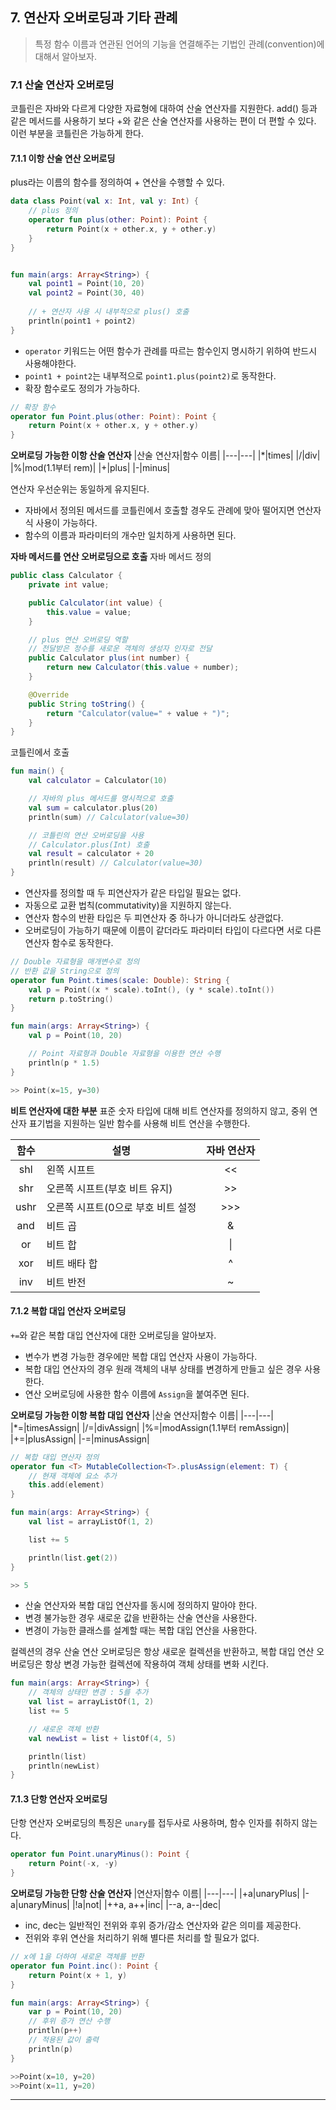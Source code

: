 ## 7. 연산자 오버로딩과 기타 관례
>특정 함수 이름과 연관된 언어의 기능을 연결해주는 기법인 관례(convention)에 대해서 알아보자.

### 7.1 산술 연산자 오버로딩
코틀린은 자바와 다르게 다양한 자료형에 대하여 산술 연산자를 지원한다. add() 등과 같은 메서드를 사용하기 보다 +와 같은 산술 연산자를 사용하는 편이 더 편할 수 있다.
이런 부분을 코틀린은 가능하게 한다.

#### 7.1.1 이항 산술 연산 오버로딩
plus라는 이름의 함수를 정의하여 + 연산을 수행할 수 있다.

```kotlin
data class Point(val x: Int, val y: Int) {
    // plus 정의
    operator fun plus(other: Point): Point {
        return Point(x + other.x, y + other.y)
    }
}


fun main(args: Array<String>) {
    val point1 = Point(10, 20)
    val point2 = Point(30, 40)
    
    // + 연산자 사용 시 내부적으로 plus() 호출
    println(point1 + point2)
}
```

- `operator` 키워드는 어떤 함수가 관례를 따르는 함수인지 명시하기 위하여 반드시 사용해야한다.
- `point1 + point2`는 내부적으로 `point1.plus(point2)`로 동작한다.
- 확장 함수로도 정의가 가능하다.

```kotlin
// 확장 함수
operator fun Point.plus(other: Point): Point {
    return Point(x + other.x, y + other.y)
}
```

**오버로딩 가능한 이항 산술 연산자**
|산술 연산자|함수 이름|
|---|---|
|*|times|
|/|div|
|%|mod(1.1부터 rem)|
|+|plus|
|-|minus|

연산자 우선순위는 동일하게 유지된다.

- 자바에서 정의된 메서드를 코틀린에서 호출할 경우도 관례에 맞아 떨어지면 연산자 식 사용이 가능하다.
- 함수의 이름과 파라미터의 개수만 일치하게 사용하면 된다.

**자바 메서드를 연산 오버로딩으로 호출**
자바 메서드 정의
```java
public class Calculator {
    private int value;

    public Calculator(int value) {
        this.value = value;
    }

    // plus 연산 오버로딩 역할
    // 전달받은 정수를 새로운 객체의 생성자 인자로 전달
    public Calculator plus(int number) {
        return new Calculator(this.value + number);
    }

    @Override
    public String toString() {
        return "Calculator(value=" + value + ")";
    }
}
```
코틀린에서 호출
```kotlin
fun main() {
    val calculator = Calculator(10)

    // 자바의 plus 메서드를 명시적으로 호출
    val sum = calculator.plus(20)
    println(sum) // Calculator(value=30)

    // 코틀린의 연산 오버로딩을 사용
    // Calculator.plus(Int) 호출
    val result = calculator + 20
    println(result) // Calculator(value=30)
}
```

- 연산자를 정의할 때 두 피연산자가 같은 타입일 필요는 없다.
- 자동으로 교환 법칙(commutativity)을 지원하지 않는다.
- 연산자 함수의 반환 타입은 두 피연산자 중 하나가 아니더라도 상관없다.
- 오버로딩이 가능하기 때문에 이름이 같더라도 파라미터 타입이 다르다면 서로 다른 연산자 함수로 동작한다.

```kotlin
// Double 자료형을 매개변수로 정의
// 반환 값을 String으로 정의
operator fun Point.times(scale: Double): String {
    val p = Point((x * scale).toInt(), (y * scale).toInt())
    return p.toString()
}

fun main(args: Array<String>) {
    val p = Point(10, 20)

    // Point 자료형과 Double 자료형을 이용한 연산 수행
    println(p * 1.5)
}

>> Point(x=15, y=30)
```

**비트 연산자에 대한 부분**
표준 숫자 타입에 대해 비트 연산자를 정의하지 않고, 중위 연산자 표기법을 지원하는 일반 함수를 사용해 비트 연산을 수행한다.

|함수|설명|자바 연산자|
|:-:|---|:-:|
|shl|왼쪽 시프트|<<|
|shr|오른쪽 시프트(부호 비트 유지)|>>|
|ushr|오른쪽 시프트(0으로 부호 비트 설정|>>>|
|and|비트 곱|&|
|or|비트 합|\||
|xor|비트 배타 합|^|
|inv|비트 반전|~|

#### 7.1.2 복합 대입 연산자 오버로딩
`+=`와 같은 복합 대입 연산자에 대한 오버로딩을 알아보자.

- 변수가 변경 가능한 경우에만 복합 대입 연산자 사용이 가능하다.
- 복합 대입 연산자의 경우 원래 객체의 내부 상태를 변경하게 만들고 싶은 경우 사용한다.
- 연산 오버로딩에 사용한 함수 이름에 `Assign`을 붙여주면 된다.

**오버로딩 가능한 이항 복합 대입 연산자**
|산술 연산자|함수 이름|
|---|---|
|*=|timesAssign|
|/=|divAssign|
|%=|modAssign(1.1부터 remAssign)|
|+=|plusAssign|
|-=|minusAssign|

```kotlin
// 복합 대입 연산자 정의
operator fun <T> MutableCollection<T>.plusAssign(element: T) {
    // 현재 객체에 요소 추가
    this.add(element)
}

fun main(args: Array<String>) {
    val list = arrayListOf(1, 2)

    list += 5

    println(list.get(2))
}

>> 5
```

- 산술 연산자와 복합 대입 연산자를 동시에 정의하지 말아야 한다.
- 변경 불가능한 경우 새로운 값을 반환하는 산술 연산을 사용한다.
- 변경이 가능한 클래스를 설계할 때는 복합 대입 연산을 사용한다.

컬렉션의 경우 산술 연산 오버로딩은 항상 새로운 컬렉션을 반환하고, 복합 대입 연산 오버로딩은 항상 변경 가능한 컬렉션에 작용하여 객체 상태를 변화 시킨다.

```kotlin
fun main(args: Array<String>) {
    // 객체의 상태만 변경 : 5를 추가
    val list = arrayListOf(1, 2)
    list += 5

    // 새로운 객체 반환
    val newList = list + listOf(4, 5)

    println(list)
    println(newList)
}
```

#### 7.1.3 단항 연산자 오버로딩
단항 연산자 오버로딩의 특징은 `unary`를 접두사로 사용하며, 함수 인자를 취하지 않는다.

```kotlin
operator fun Point.unaryMinus(): Point {
    return Point(-x, -y)
}
```

**오버로딩 가능한 단항 산술 연산자**
|연산자|함수 이름|
|---|---|
|+a|unaryPlus|
|-a|unaryMinus|
|!a|not|
|++a, a++|inc|
|--a, a--|dec|

- inc, dec는 일반적인 전위와 후위 증가/감소 연산자와 같은 의미를 제공한다.
- 전위와 후위 연산을 처리하기 위해 별다른 처리를 할 필요가 없다.

```kotlin
// x에 1을 더하여 새로운 객체를 반환
operator fun Point.inc(): Point {
    return Point(x + 1, y)
}

fun main(args: Array<String>) {
    var p = Point(10, 20)
    // 후위 증가 연산 수행
    println(p++)
    // 적용된 값이 출력
    println(p)
}

>>Point(x=10, y=20)
>>Point(x=11, y=20)
```

---

